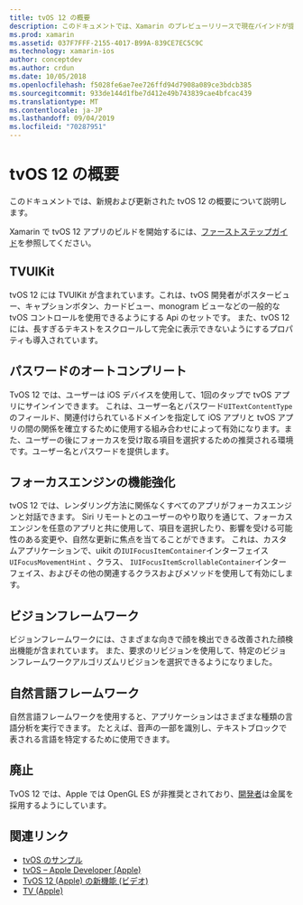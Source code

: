 ```yaml
---
title: tvOS 12 の概要
description: このドキュメントでは、Xamarin のプレビューリリースで現在バインドが提供さC#れている tvOS 12 の新機能と更新された機能の概要について説明します。
ms.prod: xamarin
ms.assetid: 037F7FFF-2155-4017-B99A-839CE7EC5C9C
ms.technology: xamarin-ios
author: conceptdev
ms.author: crdun
ms.date: 10/05/2018
ms.openlocfilehash: f5028fe6ae7ee726ffd94d7908a089ce3bdcb385
ms.sourcegitcommit: 933de144d1fbe7d412e49b743839cae4bfcac439
ms.translationtype: MT
ms.contentlocale: ja-JP
ms.lasthandoff: 09/04/2019
ms.locfileid: "70287951"
---
```

# <a name="introduction-to-tvos-12"></a>tvOS 12 の概要

このドキュメントでは、新規および更新された tvOS 12 の概要について説明します。

Xamarin で tvOS 12 アプリのビルドを開始するには、[ファーストステップガイド](~/ios/platform/introduction-to-ios12/get-started.md)を参照してください。

## <a name="tvuikit"></a>TVUIKit

tvOS 12 には TVUIKit が含まれています。これは、tvOS 開発者がポスタービュー、キャプションボタン、カードビュー、monogram ビューなどの一般的な tvOS コントロールを使用できるようにする Api のセットです。 また、tvOS 12 には、長すぎるテキストをスクロールして完全に表示できないようにするプロパティも導入されています。

## <a name="password-autofill"></a>パスワードのオートコンプリート

TvOS 12 では、ユーザーは iOS デバイスを使用して、1回のタップで tvOS アプリにサインインできます。 これは、ユーザー名とパスワード`UITextContentType`のフィールド、関連付けられているドメインを指定して iOS アプリと tvOS アプリの間の関係を確立するために使用する組み合わせによって有効になります。また、ユーザーの後にフォーカスを受け取る項目を選択するための推奨される環境です。ユーザー名とパスワードを提供します。

## <a name="focus-engine-enhancements"></a>フォーカスエンジンの機能強化

tvOS 12 では、レンダリング方法に関係なくすべてのアプリがフォーカスエンジンと対話できます。 Siri リモートとのユーザーのやり取りを通じて、フォーカスエンジンを任意のアプリと共に使用して、項目を選択したり、影響を受ける可能性のある変更や、自然な更新に焦点を当てることができます。 これは、カスタムアプリケーションで、uikit の`IUIFocusItemContainer`インターフェイス`UIFocusMovementHint` 、クラス、 `IUIFocusItemScrollableContainer`インターフェイス、およびその他の関連するクラスおよびメソッドを使用して有効にします。

## <a name="vision-framework"></a>ビジョンフレームワーク

ビジョンフレームワークには、さまざまな向きで顔を検出できる改善された顔検出機能が含まれています。 また、要求のリビジョンを使用して、特定のビジョンフレームワークアルゴリズムリビジョンを選択できるようになりました。

## <a name="natural-language-framework"></a>自然言語フレームワーク

自然言語フレームワークを使用すると、アプリケーションはさまざまな種類の言語分析を実行できます。 たとえば、音声の一部を識別し、テキストブロックで表される言語を特定するために使用できます。

## <a name="deprecations"></a>廃止

TvOS 12 では、Apple では OpenGL ES が非推奨とされており、[開発者](https://developer.apple.com/tvos/whats-new/)は金属を採用するようにしています。

## <a name="related-links"></a>関連リンク

- [tvOS のサンプル](https://docs.microsoft.com/samples/browse/?products=xamarin&term=Xamarin.iOS+tvOS)
- [tvOS – Apple Developer (Apple)](https://developer.apple.com/tvos/)
- [TvOS 12 (Apple) の新機能 (ビデオ)](https://developer.apple.com/videos/play/wwdc2018/208/)
- [TV (Apple)](https://www.apple.com/tv/)
